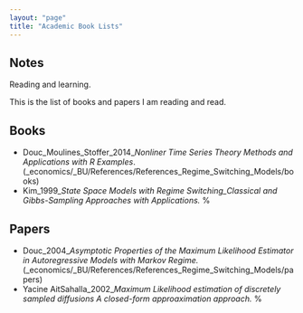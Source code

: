 ```yaml
---
layout: "page"
title: "Academic Book Lists"
---
```

## Notes
Reading and learning. 

This is the list of books and papers I am reading and read.

## Books
- Douc_Moulines_Stoffer_2014_*Nonliner Time Series Theory  Methods and Applications with R Examples*. (\_economics/\_BU/References/References_Regime_Switching_Models/books)
- Kim_1999_*State Space Models with Regime Switching_Classical and Gibbs-Sampling Approaches with Applications.* \%

## Papers
- Douc_2004_*Asymptotic Properties of the Maximum Likelihood Estimator in Autoregressive Models with Markov Regime.*   (\_economics/\_BU/References/References_Regime_Switching_Models/papers)
- Yacine AitSahalla_2002_*Maximum Likelihood estimation of discretely sampled diffusions A closed-form approaximation approach.* \%

